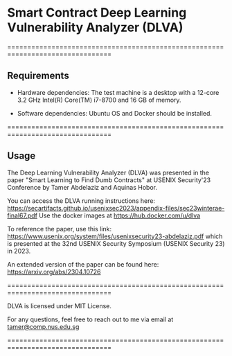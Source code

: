 # Smart Contract Deep Learning Vulnerability Analyzer (DLVA)

================================================================================

## Requirements

- Hardware dependencies: The test machine is a desktop with a 12-core 3.2 GHz Intel(R)
Core(TM) i7-8700 and 16 GB of memory.

- Software dependencies: Ubuntu OS and Docker should be installed.

================================================================================

## Usage

The Deep Learning Vulnerability Analyzer (DLVA) was presented in the paper "Smart Learning to Find Dumb Contracts" at USENIX Security'23 Conference by Tamer Abdelaziz and Aquinas Hobor.

You can access the DLVA running instructions here: https://secartifacts.github.io/usenixsec2023/appendix-files/sec23winterae-final67.pdf
Use the docker images at https://hub.docker.com/u/dlva

To reference the paper, use this link: https://www.usenix.org/system/files/usenixsecurity23-abdelaziz.pdf which is presented at the 32nd USENIX Security Symposium (USENIX Security 23) in 2023.

An extended version of the paper can be found here: https://arxiv.org/abs/2304.10726

================================================================================

DLVA is licensed under MIT License.

For any questions, feel free to reach out to me via email at tamer@comp.nus.edu.sg

================================================================================
